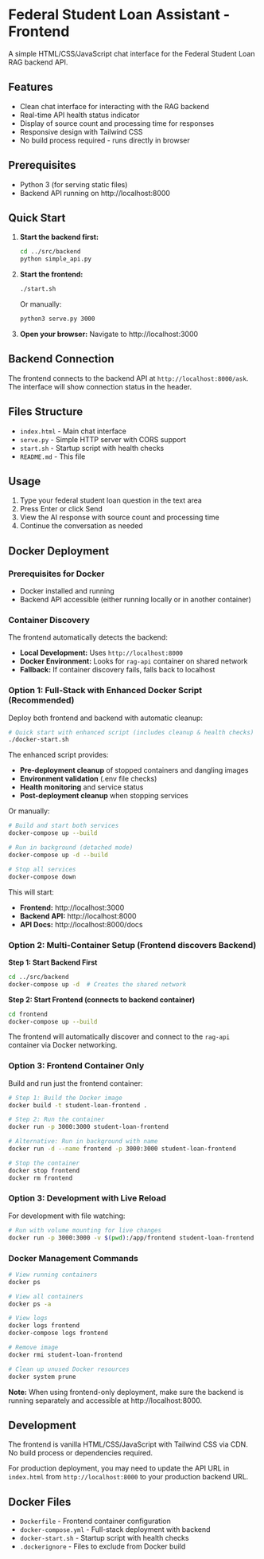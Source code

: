 # Federal Student Loan Assistant - Frontend

A simple HTML/CSS/JavaScript chat interface for the Federal Student Loan RAG backend API.

## Features

- Clean chat interface for interacting with the RAG backend
- Real-time API health status indicator  
- Display of source count and processing time for responses
- Responsive design with Tailwind CSS
- No build process required - runs directly in browser

## Prerequisites

- Python 3 (for serving static files)
- Backend API running on http://localhost:8000

## Quick Start

1. **Start the backend first:**
   ```bash
   cd ../src/backend
   python simple_api.py
   ```

2. **Start the frontend:**
   ```bash
   ./start.sh
   ```
   
   Or manually:
   ```bash
   python3 serve.py 3000
   ```

3. **Open your browser:**
   Navigate to http://localhost:3000

## Backend Connection

The frontend connects to the backend API at `http://localhost:8000/ask`. The interface will show connection status in the header.

## Files Structure

- `index.html` - Main chat interface
- `serve.py` - Simple HTTP server with CORS support
- `start.sh` - Startup script with health checks
- `README.md` - This file

## Usage

1. Type your federal student loan question in the text area
2. Press Enter or click Send
3. View the AI response with source count and processing time
4. Continue the conversation as needed

## Docker Deployment

### Prerequisites for Docker

- Docker installed and running
- Backend API accessible (either running locally or in another container)

### Container Discovery

The frontend automatically detects the backend:
- **Local Development:** Uses `http://localhost:8000`
- **Docker Environment:** Looks for `rag-api` container on shared network
- **Fallback:** If container discovery fails, falls back to localhost

### Option 1: Full-Stack with Enhanced Docker Script (Recommended)

Deploy both frontend and backend with automatic cleanup:

```bash
# Quick start with enhanced script (includes cleanup & health checks)
./docker-start.sh
```

The enhanced script provides:
- **Pre-deployment cleanup** of stopped containers and dangling images
- **Environment validation** (.env file checks)
- **Health monitoring** and service status
- **Post-deployment cleanup** when stopping services

Or manually:
```bash
# Build and start both services
docker-compose up --build

# Run in background (detached mode)
docker-compose up -d --build

# Stop all services
docker-compose down
```

This will start:
- **Frontend:** http://localhost:3000  
- **Backend API:** http://localhost:8000
- **API Docs:** http://localhost:8000/docs

### Option 2: Multi-Container Setup (Frontend discovers Backend)

**Step 1: Start Backend First**
```bash
cd ../src/backend
docker-compose up -d  # Creates the shared network
```

**Step 2: Start Frontend (connects to backend container)**
```bash
cd frontend
docker-compose up --build
```

The frontend will automatically discover and connect to the `rag-api` container via Docker networking.

### Option 3: Frontend Container Only

Build and run just the frontend container:

```bash
# Step 1: Build the Docker image
docker build -t student-loan-frontend .

# Step 2: Run the container
docker run -p 3000:3000 student-loan-frontend

# Alternative: Run in background with name
docker run -d --name frontend -p 3000:3000 student-loan-frontend

# Stop the container
docker stop frontend
docker rm frontend
```

### Option 3: Development with Live Reload

For development with file watching:

```bash
# Run with volume mounting for live changes
docker run -p 3000:3000 -v $(pwd):/app/frontend student-loan-frontend
```

### Docker Management Commands

```bash
# View running containers
docker ps

# View all containers
docker ps -a

# View logs
docker logs frontend
docker-compose logs frontend

# Remove image
docker rmi student-loan-frontend

# Clean up unused Docker resources
docker system prune
```

**Note:** When using frontend-only deployment, make sure the backend is running separately and accessible at http://localhost:8000.

## Development

The frontend is vanilla HTML/CSS/JavaScript with Tailwind CSS via CDN. No build process or dependencies required.

For production deployment, you may need to update the API URL in `index.html` from `http://localhost:8000` to your production backend URL.

## Docker Files

- `Dockerfile` - Frontend container configuration
- `docker-compose.yml` - Full-stack deployment with backend
- `docker-start.sh` - Startup script with health checks
- `.dockerignore` - Files to exclude from Docker build